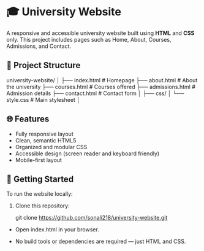# 🎓 University Website

A responsive and accessible university website built using **HTML** and **CSS** only. This project includes pages such as Home, About, Courses, Admissions, and Contact.

## 📁 Project Structure

university-website/
│
├── index.html # Homepage
├── about.html # About the university
├── courses.html # Courses offered
├── admissions.html # Admission details
├── contact.html # Contact form
│
├── css/
│ └── style.css # Main stylesheet
│


## 🌐 Features

- Fully responsive layout
- Clean, semantic HTML5
- Organized and modular CSS
- Accessible design (screen reader and keyboard friendly)
- Mobile-first layout

## 🚀 Getting Started

To run the website locally:

1. Clone this repository:
   
   git clone https://github.com/sonali218/university-website.git
- Open index.html in your browser.

- No build tools or dependencies are required — just HTML and CSS.
